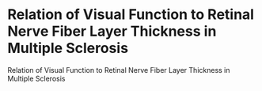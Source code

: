 # Relation of Visual Function to Retinal Nerve Fiber Layer Thickness in Multiple Sclerosis
Relation of Visual Function to Retinal Nerve Fiber Layer Thickness in Multiple Sclerosis
